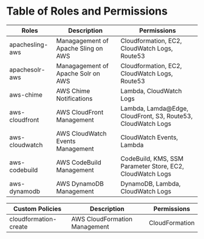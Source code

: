 # Table of Roles and Permissions

| Roles     | Description | Permissions |
|-----------|-------------|-------------|
| apachesling-aws | Managagement of Apache Sling on AWS | Cloudformation, EC2, CloudWatch Logs, Route53 |
| apachesolr-aws | Managagement of Apache Solr on AWS | Cloudformation, EC2, CloudWatch Logs, Route53 |
| aws-chime | AWS Chime Notifications | Lambda, CloudWatch Logs |
| aws-cloudfront | AWS CloudFront Management | Lambda, Lamda@Edge, CloudFront, S3, Route53, CloudWatch Logs |
| aws-cloudwatch | AWS CloudWatch Events Management | CloudWatch Events, Lambda |
| aws-codebuild | AWS CodeBuild Management | CodeBuild, KMS, SSM Parameter Store, EC2, CloudWatch Logs |
| aws-dynamodb | AWS DynamoDB Management | DynamoDB, Lambda, CloudWatch Logs |

| Custom Policies | Description | Permissions |
|-----------------|-------------|-------------|
| cloudformation-create | AWS CloudFormation Management | CloudFormation |
